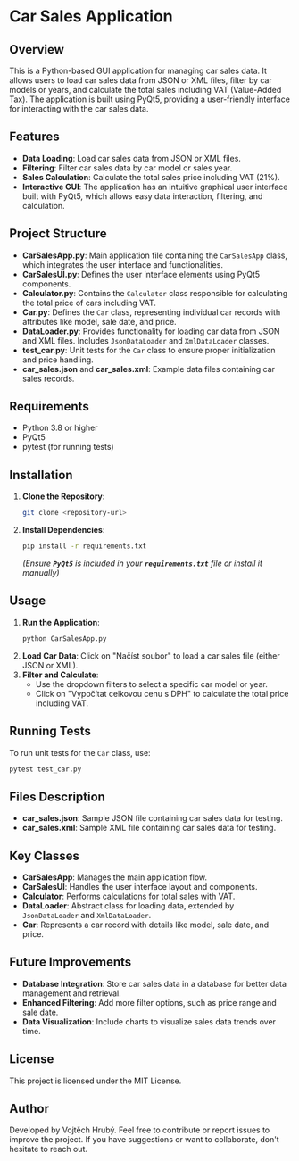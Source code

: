 
# Car Sales Application

## Overview

This is a Python-based GUI application for managing car sales data. It allows users to load car sales data from JSON or XML files, filter by car models or years, and calculate the total sales including VAT (Value-Added Tax). The application is built using PyQt5, providing a user-friendly interface for interacting with the car sales data.

## Features

- **Data Loading**: Load car sales data from JSON or XML files.
- **Filtering**: Filter car sales data by car model or sales year.
- **Sales Calculation**: Calculate the total sales price including VAT (21%).
- **Interactive GUI**: The application has an intuitive graphical user interface built with PyQt5, which allows easy data interaction, filtering, and calculation.

## Project Structure

- **CarSalesApp.py**: Main application file containing the `CarSalesApp` class, which integrates the user interface and functionalities.
- **CarSalesUI.py**: Defines the user interface elements using PyQt5 components.
- **Calculator.py**: Contains the `Calculator` class responsible for calculating the total price of cars including VAT.
- **Car.py**: Defines the `Car` class, representing individual car records with attributes like model, sale date, and price.
- **DataLoader.py**: Provides functionality for loading car data from JSON and XML files. Includes `JsonDataLoader` and `XmlDataLoader` classes.
- **test_car.py**: Unit tests for the `Car` class to ensure proper initialization and price handling.
- **car_sales.json** and **car_sales.xml**: Example data files containing car sales records.

## Requirements

- Python 3.8 or higher
- PyQt5
- pytest (for running tests)

## Installation

1. **Clone the Repository**:
   ```sh
   git clone <repository-url>
   ```
2. **Install Dependencies**:
   ```sh
   pip install -r requirements.txt
   ```
   *(Ensure **`PyQt5`** is included in your **`requirements.txt`** file or install it manually)*

## Usage

1. **Run the Application**:
   ```sh
   python CarSalesApp.py
   ```
2. **Load Car Data**: Click on "Načíst soubor" to load a car sales file (either JSON or XML).
3. **Filter and Calculate**:
   - Use the dropdown filters to select a specific car model or year.
   - Click on "Vypočítat celkovou cenu s DPH" to calculate the total price including VAT.

## Running Tests

To run unit tests for the `Car` class, use:

```sh
pytest test_car.py
```

## Files Description

- **car_sales.json**: Sample JSON file containing car sales data for testing.
- **car_sales.xml**: Sample XML file containing car sales data for testing.

## Key Classes

- **CarSalesApp**: Manages the main application flow.
- **CarSalesUI**: Handles the user interface layout and components.
- **Calculator**: Performs calculations for total sales with VAT.
- **DataLoader**: Abstract class for loading data, extended by `JsonDataLoader` and `XmlDataLoader`.
- **Car**: Represents a car record with details like model, sale date, and price.

## Future Improvements

- **Database Integration**: Store car sales data in a database for better data management and retrieval.
- **Enhanced Filtering**: Add more filter options, such as price range and sale date.
- **Data Visualization**: Include charts to visualize sales data trends over time.

## License

This project is licensed under the MIT License.

## Author

Developed by Vojtěch Hrubý. Feel free to contribute or report issues to improve the project. If you have suggestions or want to collaborate, don't hesitate to reach out.
